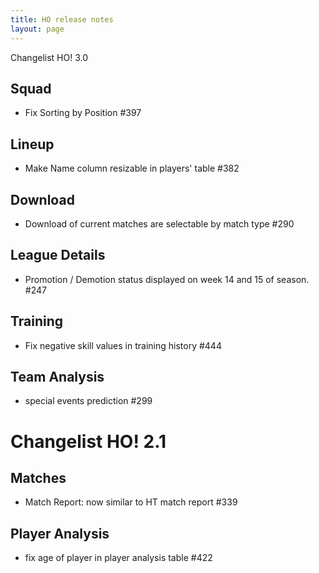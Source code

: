 ```yaml
---
title: HO release notes
layout: page
---
```


Changelist HO! 3.0

## Squad
  - Fix Sorting by Position #397

## Lineup
  - Make Name column resizable in players' table #382

## Download
  - Download of current matches are selectable by match type  #290

## League Details
 - Promotion / Demotion status displayed on week 14 and 15 of season. #247

## Training 
 - Fix negative skill values in training history #444


## Team Analysis
  - special events prediction #299

Changelist HO! 2.1
====================


## Matches
  - Match Report: now similar to HT match report  #339

## Player Analysis
  - fix age of player in player analysis table #422
